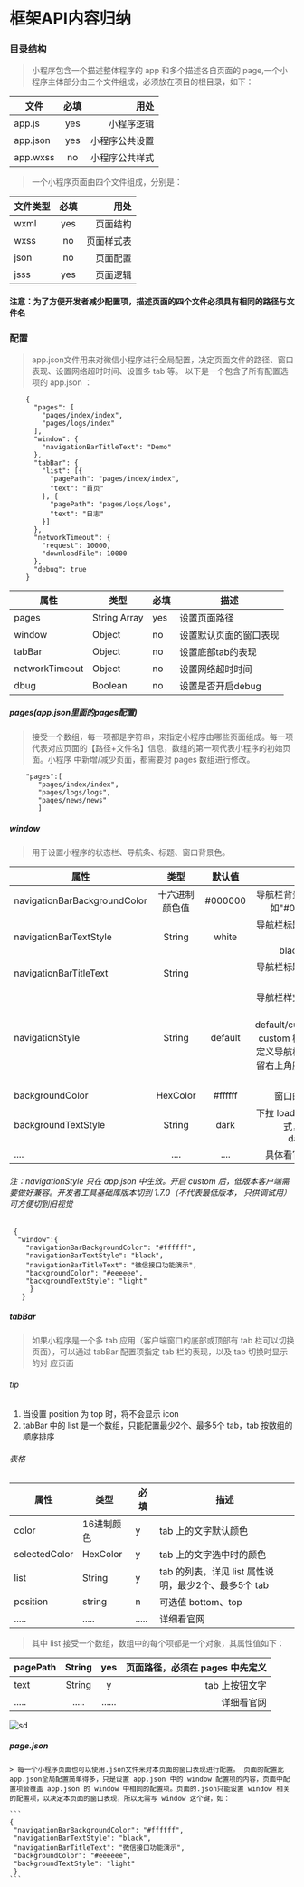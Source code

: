 # 框架API内容归纳

 ### 目录结构 
 
  > 小程序包含一个描述整体程序的 app 和多个描述各自页面的 page,一个小程序主体部分由三个文件组成，必须放在项目的根目录，如下：
  
  | 文件 | 必填 | 用处 |
  | ------------- |:-------------:| -----:|
  | app.js | yes | 小程序逻辑 |
  | app.json | yes | 小程序公共设置 |
  | app.wxss | no | 小程序公共样式 |

  > 一个小程序页面由四个文件组成，分别是：
  
  | 文件类型 | 必填 | 用处 |
  | ------------- |:-------------:| -----:|
  | wxml | yes | 页面结构 |
  | wxss | no  | 页面样式表 |
  | json | no  | 页面配置 |
  | jsss | yes | 页面逻辑 |
  
#### 注意：为了方便开发者减少配置项，描述页面的四个文件必须具有相同的路径与文件名

### 配置
 > app.json文件用来对微信小程序进行全局配置，决定页面文件的路径、窗口表现、设置网络超时时间、设置多 tab 等。
   以下是一个包含了所有配置选项的 app.json ：
    
 ```
     {
       "pages": [
         "pages/index/index",
         "pages/logs/index"
       ],
       "window": {
         "navigationBarTitleText": "Demo"
       },
       "tabBar": {
         "list": [{
           "pagePath": "pages/index/index",
           "text": "首页"
         }, {
           "pagePath": "pages/logs/logs",
           "text": "日志"
         }]
       },
       "networkTimeout": {
         "request": 10000,
         "downloadFile": 10000
       },
       "debug": true
     }
 ```
    
 | 属性 | 类型 | 必填 | 描述 |
 | -------- | -------- | -------- | -------- |
 | pages | String Array | yes | 设置页面路径 |
 | window | Object | no | 设置默认页面的窗口表现 |
 | tabBar | Object | no | 设置底部tab的表现 |
 | networkTimeout | Object | no | 设置网络超时时间 |
 | dbug | Boolean | no | 设置是否开启debug |
   
   
   
      
##### pages(app.json里面的pages配置)
 > 接受一个数组，每一项都是字符串，来指定小程序由哪些页面组成。每一项代表对应页面的【路径+文件名】信息，数组的第一项代表小程序的初始页面。小程序        中新增/减少页面，都需要对 pages 数组进行修改。
      
 ```
     "pages":[
        "pages/index/index",
        "pages/logs/logs",
        "pages/news/news"
        ]
```
     
##### window
 > 用于设置小程序的状态栏、导航条、标题、窗口背景色。
    
 | 属性 | 类型 | 默认值 | 描述 |
 | -------- | :--------: | :--------: | --------: |
 | navigationBarBackgroundColor | 十六进制颜色值 | #000000 | 导航栏背景颜色，如"#000000" |
 | navigationBarTextStyle | String | white | 导航栏标题颜色，仅支持 black/white |
 | navigationBarTitleText | String |  | 	导航栏标题文字内容 |
 | navigationStyle | String | default | 导航栏样式，仅支持 default/custom。custom 模式可自定义导航栏，只保留右上角胶囊状的按钮 |
 | backgroundColor | HexColor | #ffffff | 窗口的背景色 |
 | backgroundTextStyle | String | dark | 下拉 loading 的样式，仅支持 dark/light |
 | .... | ....  | .... | 具体看官网文档 |
   
###### 注：navigationStyle 只在 app.json 中生效。开启 custom 后，低版本客户端需要做好兼容。开发者工具基础库版本切到 1.7.0（不代表最低版本，    只供调试用） 可方便切到旧视觉
   
   ```
    {
     "window":{
       "navigationBarBackgroundColor": "#ffffff",
       "navigationBarTextStyle": "black",
       "navigationBarTitleText": "微信接口功能演示",
       "backgroundColor": "#eeeeee",
       "backgroundTextStyle": "light"
        }
      }
   ```
  
##### tabBar
  
 > 如果小程序是一个多 tab 应用（客户端窗口的底部或顶部有 tab 栏可以切换页面），可以通过 tabBar 配置项指定 tab 栏的表现，以及 tab 切换时显示的对      应页面
   
###### tip 
   
 1. 当设置 position 为 top 时，将不会显示 icon
 2. tabBar 中的 list 是一个数组，只能配置最少2个、最多5个 tab，tab 按数组的顺序排序
 ###### 表格   
   
  | 属性 | 类型 | 必填 | 描述 |
  | -------- | -------- | -------- | -------- |
  | color | 16进制颜色 | y | tab 上的文字默认颜色 |
  | selectedColor | HexColor | y | tab 上的文字选中时的颜色 |
  | list | String | y | tab 的列表，详见 list 属性说明，最少2个、最多5个 tab |
  | position | string | n | 可选值 bottom、top |
  | ..... | ..... | ..... | 详细看官网 |

    
 > 其中 list 接受一个数组，数组中的每个项都是一个对象，其属性值如下：  
 
   
 | pagePath | String | yes | 页面路径，必须在 pages 中先定义 |
 | -------- | :--------: | :--------: | --------: |
 | text | String | y | tab 上按钮文字 |
 | ..... | ..... | ...... | 详细看官网 |
 
 
 ![sd](https://mp.weixin.qq.com/debug/wxadoc/dev/image/tabbar.png?t=2018516) 
    
##### page.json
    > 每一个小程序页面也可以使用.json文件来对本页面的窗口表现进行配置。 页面的配置比app.json全局配置简单得多，只是设置 app.json 中的 window 配置项的内容，页面中配置项会覆盖 app.json 的 window 中相同的配置项。页面的.json只能设置 window 相关的配置项，以决定本页面的窗口表现，所以无需写 window 这个键，如：
    
    ```
    {
     "navigationBarBackgroundColor": "#ffffff",
     "navigationBarTextStyle": "black",
     "navigationBarTitleText": "微信接口功能演示",
     "backgroundColor": "#eeeeee",
     "backgroundTextStyle": "light"
     }
    ```
    
    
    
    
    
    
    
    
    
    
    
    
    
    
    
    
    
    
    
  
